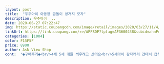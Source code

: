 ```yaml
---
layout: post 
title:  "우주아이 아동용 곰돌이 벙거지 모자" 
description: 우주아이  ..
date: 2020-06-27 07:22:47 
img: https://static.coupangcdn.com/image/retail/images/2020/03/27/11/4/59caac43-6792-4f13-b68c-a296bae8eb1b.jpg 
linkUrl: https://link.coupang.com/re/AFFSDP?lptag=AF3600438&subid=ahnPublicAsk&pageKey=1395985332&itemId=2431400238&vendorItemId=70425347402&traceid=V0-113-f5ac1eeb563fd7df 
categories: [1004] 
color: F15F5F 
price: 8900 
author: Ask View Shop 
cont:  "●구매후기●<br/>4세 5세 애들 씌우려고 샀어요<br/>5세아이 감자캐러 간데서 급하게 주문했는데<br/>가격도 착하고 톡톡한 소재, 디자인 좋아요<br/>가볍고 괜찮아요<br/>고무줄이 있어사 쉽게 안벗겨지고 아이보리라 의상 어디에도 다 잘어울려요^^<br/>귀엽네요ㅎ<br/>모자 넘 귀여워요<br/>민트색을 좋아하는 아이가 고른 곰돌이 모자<br/>보기싫을 정도 아니고 딱 이쁘게요 ㅋㅋ<br/>보통 사이즈 머리둘레 여아고 헐렁합니다<br/>잘 맞게 씌웠엉ᆢㄷㅎ<br/>저렴한 가격에 만족스럽습니다<br/>좀 더 큰 애들은 못쓸듯 해요<br/>햇빛.<br/>차단 완벽 케어 합니다<br/>4세 5세 애들 씌우려고 샀어요<br/>5세아이 감자캐러 간데서 급하게 주문했는데<br/>가격도 착하고 톡톡한 소재, 디자인 좋아요<br/>가볍고 괜찮아요<br/>고무줄이 있어사 쉽게 안벗겨지고 아이보리라 의상 어디에도 다 잘어울려요^^<br/>귀엽네요ㅎ<br/>모자 넘 귀여워요<br/>민트색을 좋아하는 아이가 고른 곰돌이 모자<br/>보기싫을 정도 아니고 딱 이쁘게요 ㅋㅋ<br/>보통 사이즈 머리둘레 여아고 헐렁합니다<br/>잘 맞게 씌웠엉ᆢㄷㅎ<br/>저렴한 가격에 만족스럽습니다<br/>좀 더 큰 애들은 못쓸듯 해요<br/>햇빛.<br/>차단 완벽 케어 합니다<br/>" 
---
```

